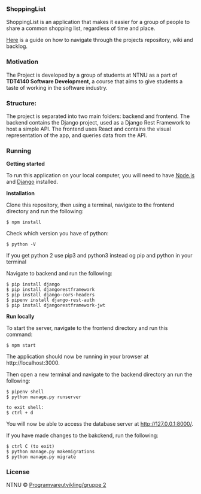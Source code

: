 ### ShoppingList

ShoppingList is an application that makes it easier for a group of people to share a common shopping list, regardless of time and place.

[Here](https://gitlab.stud.idi.ntnu.no/programvareutvikling-v19/gruppe-2/wikis/home) is a guide on how to navigate through the projects repository, wiki and backlog. 

### Motivation

The Project is developed by a group of students at NTNU as a part of **TDT4140 Software Development**, a course that aims to give students a taste of working in the software industry.

### Structure:

The project is separated into two main folders: backend and frontend. The backend contains the Django project, used as a Django Rest Framework to host a simple API. The frontend uses React and contains the visual representation of the app, and queries data from the API. 

### Running
**Getting started**

To run this application on your local computer, you will need to have [Node.js](https://nodejs.org/en/) and [Django](https://docs.djangoproject.com/en/2.1/topics/install/#install-apache-and-mod-wsgi) installed. 



**Installation**

Clone this repository, then using a terminal, navigate to the frontend directory and run the following:
```
$ npm install
```

Check which version you have of python:
```
$ python -V
```
If you get python 2 use pip3 and python3 instead og pip and python in your terminal

Navigate to backend and run the following: 
```
$ pip install django
$ pip install djangorestframework
$ pip install django-cors-headers
$ pipenv install django-rest-auth
$ pip install djangorestframework-jwt
```



**Run locally**

To start the server, navigate to the frontend directory and run this command:
```
$ npm start
```
The application should now be running in your browser at http://localhost:3000.

Then open a new terminal and navigate to the backend directory an run the following: 
```
$ pipenv shell
$ python manage.py runserver

to exit shell:
$ ctrl + d
```
You will now be able to access the database server at http://127.0.0.1:8000/.

If you have made changes to the bakckend, run the following: 
```
$ ctrl C (to exit)
$ python manage.py makemigrations
$ python manage.py migrate
```

### License

NTNU © [Programvareutvikling/gruppe 2](https://gitlab.stud.idi.ntnu.no/programvareutvikling-v19/gruppe-2)